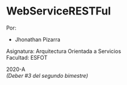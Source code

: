 # WebServiceRESTFul
Por: 
* Jhonathan Pizarra

Asignatura: Arquitectura Orientada a Servicios\
Facultad: ESFOT

2020-A\
*(Deber #3 del segundo bimestre)*
